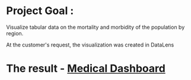 # Project Goal : 

Visualize tabular data on the mortality and morbidity of the population by region.


At the customer's request, the visualization was created in DataLens


 # The result  - [Medical Dashboard](https://datalens.yandex/tl5olpaxtzyeh?tab=DK)




